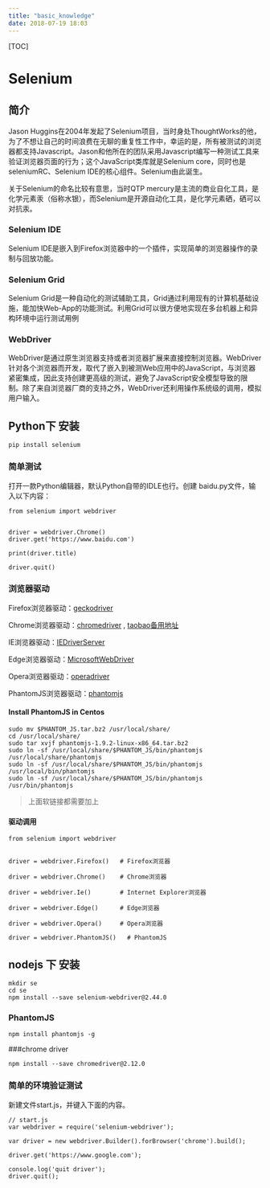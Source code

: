 ```yaml
---
title: "basic_knowledge"
date: 2018-07-19 18:03
---
```


[TOC]



# Selenium



## 简介

Jason Huggins在2004年发起了Selenium项目，当时身处ThoughtWorks的他，为了不想让自己的时间浪费在无聊的重复性工作中，幸运的是，所有被测试的浏览器都支持Javascript。Jason和他所在的团队采用Javascript编写一种测试工具来验证浏览器页面的行为；这个JavaScript类库就是Selenium core，同时也是seleniumRC、Selenium IDE的核心组件。Selenium由此诞生。

关于Selenium的命名比较有意思，当时QTP mercury是主流的商业自化工具，是化学元素汞（俗称水银），而Selenium是开源自动化工具，是化学元素硒，硒可以对抗汞。



### Selenium IDE

Selenium IDE是嵌入到Firefox浏览器中的一个插件，实现简单的浏览器操作的录制与回放功能。

### Selenium Grid

Selenium Grid是一种自动化的测试辅助工具，Grid通过利用现有的计算机基础设施，能加快Web-App的功能测试。利用Grid可以很方便地实现在多台机器上和异构环境中运行测试用例

### WebDriver
WebDriver是通过原生浏览器支持或者浏览器扩展来直接控制浏览器。WebDriver针对各个浏览器而开发，取代了嵌入到被测Web应用中的JavaScript，与浏览器紧密集成，因此支持创建更高级的测试，避免了JavaScript安全模型导致的限制。除了来自浏览器厂商的支持之外，WebDriver还利用操作系统级的调用，模拟用户输入。







## Python下 安装

`pip install selenium`



### 简单测试

打开一款Python编辑器，默认Python自带的IDLE也行。创建 baidu.py文件，输入以下内容：

```
from selenium import webdriver


driver = webdriver.Chrome()
driver.get('https://www.baidu.com')

print(driver.title)

driver.quit()
```

 

### 浏览器驱动

Firefox浏览器驱动：[geckodriver](https://github.com/mozilla/geckodriver/releases)

Chrome浏览器驱动：[chromedriver](https://sites.google.com/a/chromium.org/chromedriver/home) , [taobao备用地址](https://npm.taobao.org/mirrors/chromedriver)

IE浏览器驱动：[IEDriverServer](http://selenium-release.storage.googleapis.com/index.html)

Edge浏览器驱动：[MicrosoftWebDriver](https://developer.microsoft.com/en-us/microsoft-edge/tools/webdriver)

Opera浏览器驱动：[operadriver](https://github.com/operasoftware/operachromiumdriver/releases)

PhantomJS浏览器驱动：[phantomjs](http://phantomjs.org/)



#### Install PhantomJS in Centos

```
sudo mv $PHANTOM_JS.tar.bz2 /usr/local/share/
cd /usr/local/share/
sudo tar xvjf phantomjs-1.9.2-linux-x86_64.tar.bz2
sudo ln -sf /usr/local/share/$PHANTOM_JS/bin/phantomjs /usr/local/share/phantomjs
sudo ln -sf /usr/local/share/$PHANTOM_JS/bin/phantomjs /usr/local/bin/phantomjs
sudo ln -sf /usr/local/share/$PHANTOM_JS/bin/phantomjs /usr/bin/phantomjs
```

> 上面软链接都需要加上



#### 驱动调用

```
from selenium import webdriver


driver = webdriver.Firefox()   # Firefox浏览器

driver = webdriver.Chrome()    # Chrome浏览器

driver = webdriver.Ie()        # Internet Explorer浏览器

driver = webdriver.Edge()      # Edge浏览器

driver = webdriver.Opera()     # Opera浏览器

driver = webdriver.PhantomJS()   # PhantomJS
```



## nodejs 下 安装

```
mkdir se
cd se
npm install --save selenium-webdriver@2.44.0
```



### PhantomJS

```
npm install phantomjs -g 
```



###chrome driver

```
npm install --save chromedriver@2.12.0
```



### 简单的环境验证测试



新建文件start.js，并键入下面的内容。

```
// start.js
var webdriver = require('selenium-webdriver');

var driver = new webdriver.Builder().forBrowser('chrome').build();

driver.get('https://www.google.com');

console.log('quit driver');
driver.quit();
```